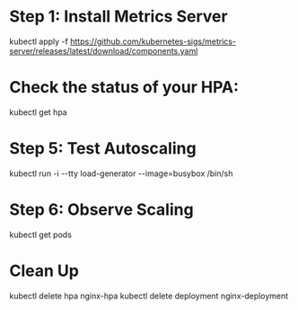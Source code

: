 # Step 1: Install Metrics Server

kubectl apply -f https://github.com/kubernetes-sigs/metrics-server/releases/latest/download/components.yaml

# Check the status of your HPA:

kubectl get hpa

# Step 5: Test Autoscaling
kubectl run -i --tty load-generator --image=busybox /bin/sh

# Step 6: Observe Scaling
kubectl get pods

# Clean Up
kubectl delete hpa nginx-hpa
kubectl delete deployment nginx-deployment
